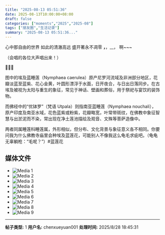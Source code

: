 ```yaml
---
title: "2025-08-13 05:51:36"
date: 2025-08-13T10:00:00+08:00
draft: false
categories: ["moments","2025","2025-08"]
tags: ["朋友圈","生活记录"]
summary: "2025-08-13 05:51:36..."
---
```


心中那自由的世界 如此的清澈高远
盛开著永不凋零 __，__，__，
啊~~~

（会唱的各位大声唱出来！）

🪷🪷🪷

图中的埃及蓝睡莲（Nymphaea caerulea）原产尼罗河流域及非洲部分地区，花瓣淡蓝至蓝紫、花心金黄，叶圆形漂浮于水面，日开夜合，与日出日落同步。在古埃及被视为太阳与重生的象征，常见于神话、壁画和葬俗，用于祭祀与宴饮的装饰物。

而佛经中的“优钵罗”（梵语 Utpala）则指南亚蓝睡莲（Nymphaea nouchali），原产印度及南亚水域，花色蓝紫或粉紫，花瓣略宽，叶常带斑纹，在佛教中象征智慧与出淤泥而不染，常出现在净土莲池描绘及观音、文殊等菩萨造像中。

两者同属睡莲科睡莲属，外形相似，但分布、文化背景与象征意义各不相同。你要问我为什么佛教寺庙里会种埃及蓝莲花，可能别人不像我这么龟毛求疵吧。（龟龟无辜躺枪：“毛呢？”）
​
​#蓝莲花

## 媒体文件

- ![Media 1](/Moments/photos/2025-08-13/202508130551360.jpg)
- ![Media 2](/Moments/photos/2025-08-13/202508130551361.jpg)
- ![Media 3](/Moments/photos/2025-08-13/202508130551362.jpg)
- ![Media 4](/Moments/photos/2025-08-13/202508130551363.jpg)
- ![Media 5](/Moments/photos/2025-08-13/202508130551364.jpg)
- ![Media 6](/Moments/photos/2025-08-13/202508130551365.jpg)
- ![Media 7](/Moments/photos/2025-08-13/202508130551366.jpg)
- ![Media 8](/Moments/photos/2025-08-13/202508130551367.jpg)
- ![Media 9](/Moments/photos/2025-08-13/202508130551368.jpg)

---

**帖子类型:** 1
**用户名:** chenxueyuan001
**处理时间:** 2025/8/28 18:45:31